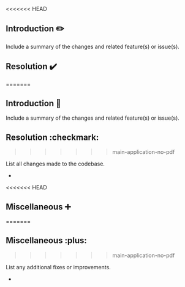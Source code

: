 <<<<<<< HEAD
## Introduction :pencil2:

Include a summary of the changes and related feature(s) or issue(s).

## Resolution :heavy_check_mark:
=======
## Introduction :pencil:

Include a summary of the changes and related feature(s) or issue(s).

## Resolution :checkmark:
>>>>>>> main-application-no-pdf

List all changes made to the codebase.

-

<<<<<<< HEAD
## Miscellaneous :heavy_plus_sign:
=======
## Miscellaneous :plus:
>>>>>>> main-application-no-pdf

List any additional fixes or improvements.

-
